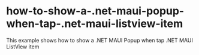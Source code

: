 # how-to-show-a-.net-maui-popup-when-tap-.net-maui-listview-item
This example shows how to show a .NET MAUI Popup when tap .NET MAUI ListView item
